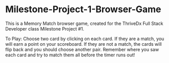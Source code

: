 # Milestone-Project-1-Browser-Game

This is a Memory Match browser game, created for the ThriveDx Full Stack Developer class Milestone Project #1.

To Play:  Choose two card by clicking on each card. If they are a match, you will earn a point on your scoreboard. If they are not a match, the cards will flip back and you should choose another pair. Remember where you saw each card and try to match them all before the timer runs out!